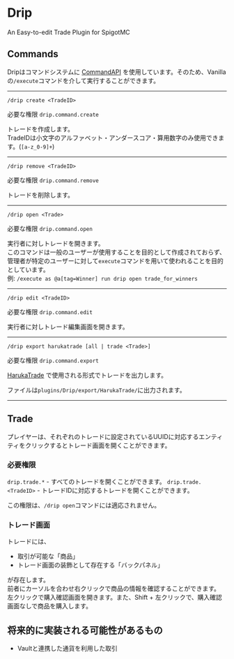 # Drip
An Easy-to-edit Trade Plugin for SpigotMC

## Commands

Dripはコマンドシステムに [CommandAPI](https://commandapi.jorel.dev/) を使用しています。そのため、Vanillaの`/execute`コマンドを介して実行することができます。


---

```
/drip create <TradeID>
```

必要な権限 `drip.command.create`  

トレードを作成します。  
TradeIDは小文字のアルファベット・アンダースコア・算用数字のみ使用できます。(`[a-z_0-9]+`)

---

```
/drip remove <TradeID>
```

必要な権限 `drip.command.remove`

トレードを削除します。

---

```
/drip open <Trade>
```

必要な権限 `drip.command.open`

実行者に対しトレードを開きます。  
このコマンドは一般のユーザーが使用することを目的として作成されておらず、管理者が特定のユーザーに対して`execute`コマンドを用いて使われることを目的としています。  
例: `/execute as @a[tag=Winner] run drip open trade_for_winners`

---

```
/drip edit <TradeID>
```

必要な権限 `drip.command.edit`

実行者に対しトレード編集画面を開きます。

---

```
/drip export harukatrade [all | trade <Trade>]
```

必要な権限 `drip.command.export`

[HarukaTrade](https://github.com/SigureRuri/HarukaTrade) で使用される形式でトレードを出力します。

ファイルは`plugins/Drip/export/HarukaTrade/`に出力されます。

---

## Trade

プレイヤーは、それぞれのトレードに設定されているUUIDに対応するエンティティをクリックするとトレード画面を開くことができます。  

### 必要権限
`drip.trade.*` - すべてのトレードを開くことができます。
`drip.trade.<TradeID>` - トレードIDに対応するトレードを開くことができます。

この権限は、`/drip open`コマンドには適応されません。

### トレード画面

トレードには、

- 取引が可能な「商品」
- トレード画面の装飾として存在する「バックパネル」

が存在します。  
前者にカーソルを合わせ右クリックで商品の情報を確認することができます。
左クリックで購入確認画面を開きます。また、Shift + 左クリックで、購入確認画面なしで商品を購入します。


## 将来的に実装される可能性があるもの

- Vaultと連携した通貨を利用した取引